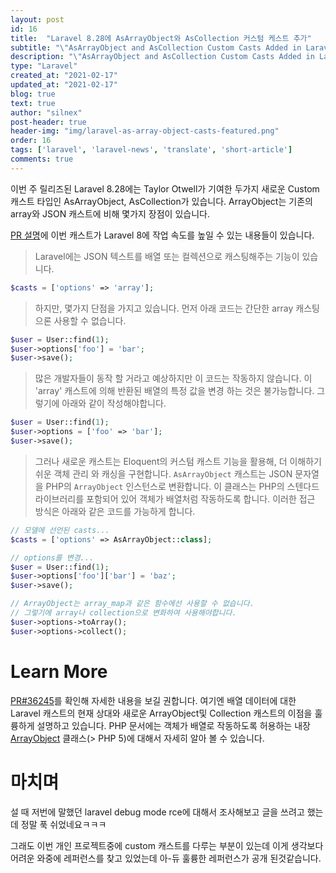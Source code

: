 ```yaml
---
layout: post
id: 16
title:  "Laravel 8.28에 AsArrayObject와 AsCollection 커스텀 케스트 추가"
subtitle: "\"AsArrayObject and AsCollection Custom Casts Added in Laravel 8.28\" 변역글"
description: "\"AsArrayObject and AsCollection Custom Casts Added in Laravel 8.28\"의 번역글 입니다."
type: "Laravel"
created_at: "2021-02-17"
updated_at: "2021-02-17"
blog: true
text: true
author: "silnex"
post-header: true
header-img: "img/laravel-as-array-object-casts-featured.png"
order: 16
tags: ['laravel', 'laravel-news', 'translate', 'short-article']
comments: true
---
```


이번 주 릴리즈된 Laravel 8.28에는 Taylor Otwell가 기여한 두가지 새로운 Custom 캐스트 타입인 AsArrayObject, AsCollection가 있습니다. ArrayObject는 기존의 array와 JSON 캐스트에 비해 몇가지 장점이 있습니다.

[PR 설명](https://github.com/laravel/framework/pull/36245#issue-572631845)에 이번 캐스트가 Laravel 8에 작업 속도를 높일 수 있는 내용들이 있습니다.

> Laravel에는 JSON 텍스트를 배열 또는 컬렉션으로 캐스팅해주는 기능이 있습니다.

```php
$casts = ['options' => 'array'];
```

> 하지만, 몇가지 단점을 가지고 있습니다. 먼저 아래 코드는 간단한 array 캐스팅으론 사용할 수 없습니다.

```php
$user = User::find(1);
$user->options['foo'] = 'bar';
$user->save();
```

> 많은 개발자들이 동작 할 거라고 예상하지만 이 코드는 작동하지 않습니다. 이 'array' 캐스트에 의해 반환된 배열의 특정 값을 변경 하는 것은 불가능합니다. 그렇기에 아래와 같이 작성해야합니다.

```php
$user = User::find(1);
$user->options = ['foo' => 'bar'];
$user->save();
```

> 그러나 새로운 캐스트는 Eloquent의 커스텀 캐스트 기능을 활용해, 더 이해하기 쉬운 객체 관리 와 캐싱을 구현합니다. `AsArrayObject` 캐스트는 JSON 문자열을 PHP의 `ArrayObject` 인스턴스로 변환합니다. 이 클래스는 PHP의 스텐다드 라이브러리를 포함되어 있어 객체가 배열처럼 작동하도록 합니다. 이러한 접근 방식은 아래와 같은 코드를 가능하게 합니다.

```php
// 모델에 선언된 casts...
$casts = ['options' => AsArrayObject::class];

// options를 변경...
$user = User::find(1);
$user->options['foo']['bar'] = 'baz';
$user->save();

// ArrayObject는 array_map과 같은 함수에선 사용할 수 없습니다.
// 그렇기에 array나 collection으로 변화하여 사용해야합니다.
$user->options->toArray();
$user->options->collect();
```

# Learn More
[PR#36245](https://github.com/laravel/framework/pull/36245)를 확인해 자세한 내용을 보길 권합니다.
여기엔 배열 데이터에 대한 Laravel 캐스트의 현재 상대와 새로운 ArrayObject및 Collection 캐스트의 이점을 훌륭하게 설명하고 있습니다.
PHP 문서에는 객체가 배열로 작동하도록 허용하는 내장 [ArrayObject](https://www.php.net/manual/en/class.arrayobject.php) 클래스(> PHP 5)에 대해서 자세히 알아 볼 수 있습니다.

# 마치며
설 때 저번에 말했던 laravel debug mode rce에 대해서 조사해보고 글을 쓰려고 했는데 정말 푹 쉬었네요ㅋㅋㅋ

그래도 이번 개인 프로젝트중에 custom 캐스트를 다루는 부분이 있는데 이게 생각보다 어려운 와중에 레퍼런스를 찾고 있었는데 아-듀 훌륭한 레퍼런스가 공개 된것같습니다.